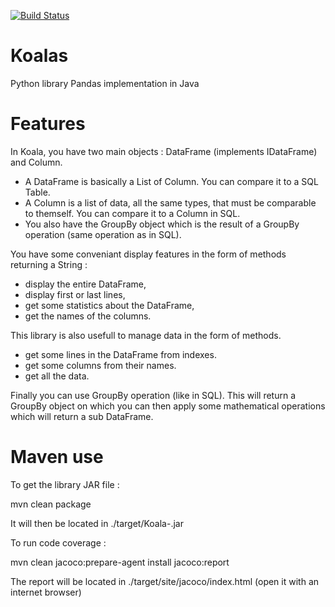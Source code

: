 [![Build Status](https://travis-ci.org/WaffleBuffer/Koalas.svg?branch=master)](https://travis-ci.org/WaffleBuffer/Koalas)
# Koalas
Python library Pandas implementation in Java

# Features

In Koala, you have two main objects : DataFrame (implements IDataFrame) and Column.
- A DataFrame is basically a List of Column. You can compare it to a SQL Table.
- A Column is a list of data, all the same types, that must be comparable to themself.
  You can compare it to a Column in SQL.
- You also have the GroupBy object which is the result of a GroupBy operation
  (same operation as in SQL).

You have some conveniant display features in the form of methods returning a String :
- display the entire DataFrame,
- display first or last lines,
- get some statistics about the DataFrame,
- get the names of the columns.

This library is also usefull to manage data in the form of methods.
- get some lines in the DataFrame from indexes.
- get some columns from their names.
- get all the data.

Finally you can use GroupBy operation (like in SQL). This will return a GroupBy
object on which you can then apply some mathematical operations which will return
a sub DataFrame.

# Maven use

To get the library JAR file :

mvn clean package

It will then be located in ./target/Koala-<Version>.jar

To run code coverage :

mvn clean jacoco:prepare-agent install jacoco:report

The report will be located in ./target/site/jacoco/index.html (open it with an internet browser)

